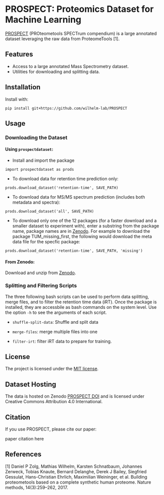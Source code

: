 # PROSPECT: Proteomics Dataset for Machine Learning

[PROSPECT](https://doi.org/10.5281/zenodo.6602020) (PROteometools SPECTrum compendium) is a large annotated dataset leveraging the raw data from ProteomeTools [1].

## Features

* Access to a large annotated Mass Spectrometry dataset.
* Utilities for downloading and splitting data.

## Installation

Install with:

```
pip install git+https://github.com/wilhelm-lab/PROSPECT
```
    
## Usage


### Downloading the Dataset

#### Using `prospectdataset`:

- Install and import the package

```
import prospectdataset as prods 
```

- To download data for retention time prediction only:
```
prods.download_dataset('retention-time', SAVE_PATH)
```

- To download data for MS/MS spectrum prediction (includes both metadata and spectra):
```
prods.download_dataset('all', SAVE_PATH)
```

- To download only one of the 12 packages (for a faster download and a smaller dataset to experiment with), enter a substring from the package name, package names are in [Zenodo](https://doi.org/10.5281/zenodo.6602020). For example to download the package TUM_missing_first, the following would download the meta data file for the specfic package:
```
prods.download_dataset('retention-time', SAVE_PATH, 'missing') 
```

#### From Zenodo:

Download and unzip from [Zenodo](https://doi.org/10.5281/zenodo.6602020).

### Splitting and Filtering Scripts

The three following bash scripts can be used to perform data splitting, merge files, and to filter the retention time data (iRT). Once the package is installed, they are accessbile as bash commands on the system level. Use the option ```-h``` to see the arguments of each script. 

- ```shuffle-split-data```: Shuffle and split data

- ```merge-files```: merge multiple files into one

- ```filter-irt```: filter iRT data to prepare for training.

## License

The project is licensed under the [MIT license](https://github.com/wilhelm-lab/PROSPECT/blob/main/LICENSE).

## Dataset Hosting

The data is hosted on Zenodo [PROSPECT DOI](https://doi.org/10.5281/zenodo.6602020) and is licensed under Creative Commons Attribution 4.0 International.

## Citation

If you use PROSPECT, please cite our paper:

paper citation here

## References

[1] Daniel P Zolg, Mathias Wilhelm, Karsten Schnatbaum, Johannes Zerweck, Tobias Knaute, Bernard Delanghe, Derek J Bailey, Siegfried Gessulat, Hans-Christian Ehrlich, Maximilian Weininger, et al. Building proteometools based on a complete synthetic human proteome. Nature methods, 14(3):259–262, 2017.
